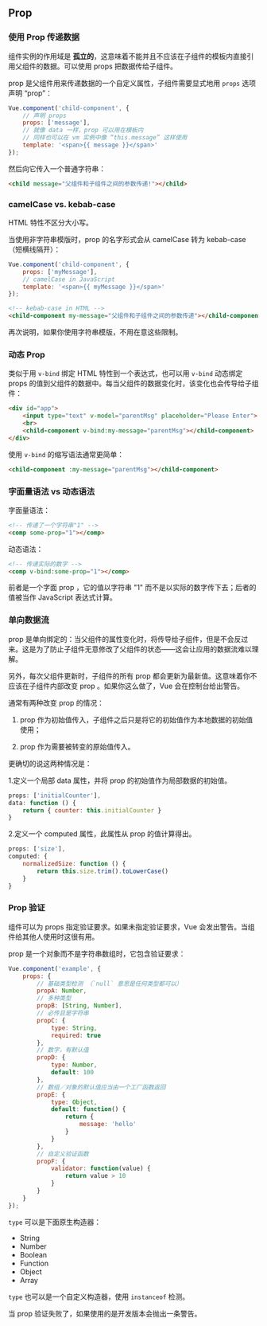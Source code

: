 Prop
---


### 使用 Prop 传递数据
组件实例的作用域是 **孤立的**，这意味着不能并且不应该在子组件的模板内直接引用父组件的数据。可以使用 props 把数据传给子组件。

prop 是父组件用来传递数据的一个自定义属性，子组件需要显式地用 `props` 选项声明 “prop”：
```js
Vue.component('child-component', {
    // 声明 props
    props: ['message'],
    // 就像 data 一样，prop 可以用在模板内
    // 同样也可以在 vm 实例中像 “this.message” 这样使用
    template: '<span>{{ message }}</span>'
});
```

然后向它传入一个普通字符串：
```html
<child message="父组件和子组件之间的参数传递!"></child>
```


### camelCase vs. kebab-case
HTML 特性不区分大小写。

当使用非字符串模版时，prop 的名字形式会从 camelCase 转为 kebab-case（短横线隔开）：
```js
Vue.component('child-component', {
    props: ['myMessage'],
    // camelCase in JavaScript
    template: '<span>{{ myMessage }}</span>'
});
```

```html
<!-- kebab-case in HTML -->
<child-component my-message="父组件和子组件之间的参数传递"></child-component>
```

再次说明，如果你使用字符串模版，不用在意这些限制。


### 动态 Prop
类似于用 `v-bind` 绑定 HTML 特性到一个表达式，也可以用 `v-bind` 动态绑定 props 的值到父组件的数据中。每当父组件的数据变化时，该变化也会传导给子组件：
```html
<div id="app">
    <input type="text" v-model="parentMsg" placeholder="Please Enter">
    <br>
    <child-component v-bind:my-message="parentMsg"></child-component>
</div>
```

使用 `v-bind` 的缩写语法通常更简单：
```html
<child-component :my-message="parentMsg"></child-component>
```


### 字面量语法 vs 动态语法
字面量语法：
```html
<!-- 传递了一个字符串"1" -->
<comp some-prop="1"></comp>
```

动态语法：
```html
<!-- 传递实际的数字 -->
<comp v-bind:some-prop="1"></comp>
```

前者是一个字面 prop ，它的值以字符串 "1" 而不是以实际的数字传下去；后者的值被当作 JavaScript 表达式计算。


### 单向数据流
prop 是单向绑定的：当父组件的属性变化时，将传导给子组件，但是不会反过来。这是为了防止子组件无意修改了父组件的状态——这会让应用的数据流难以理解。

另外，每次父组件更新时，子组件的所有 prop 都会更新为最新值。这意味着你不应该在子组件内部改变 prop 。如果你这么做了，Vue 会在控制台给出警告。

通常有两种改变 prop 的情况：

1. prop 作为初始值传入，子组件之后只是将它的初始值作为本地数据的初始值使用；

2. prop 作为需要被转变的原始值传入。

更确切的说这两种情况是：

1.定义一个局部 data 属性，并将 prop 的初始值作为局部数据的初始值。
```js
props: ['initialCounter'],
data: function () {
    return { counter: this.initialCounter }
}
```

2.定义一个 computed 属性，此属性从 prop 的值计算得出。
```js
props: ['size'],
computed: {
    normalizedSize: function () {
        return this.size.trim().toLowerCase()
    }
}
```


### Prop 验证
组件可以为 props 指定验证要求。如果未指定验证要求，Vue 会发出警告。当组件给其他人使用时这很有用。

prop 是一个对象而不是字符串数组时，它包含验证要求：
```js
Vue.component('example', {
    props: {
        // 基础类型检测 （`null` 意思是任何类型都可以）
        propA: Number,
        // 多种类型
        propB: [String, Number],
        // 必传且是字符串
        propC: {
            type: String,
            required: true
        },
        // 数字，有默认值
        propD: {
            type: Number,
            default: 100
        },
        // 数组／对象的默认值应当由一个工厂函数返回
        propE: {
            type: Object,
            default: function() {
                return {
                    message: 'hello'
                }
            }
        },
        // 自定义验证函数
        propF: {
            validator: function(value) {
                return value > 10
            }
        }
    }
});
```

`type` 可以是下面原生构造器：

* String
* Number
* Boolean
* Function
* Object
* Array

`type` 也可以是一个自定义构造器，使用 `instanceof` 检测。

当 prop 验证失败了，如果使用的是开发版本会抛出一条警告。